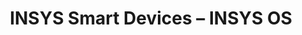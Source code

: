 ---
title: INSYS Smart Devices – INSYS OS
layout: subsections
collection: 'guides/devices/insys-insys-os'
image: '/guides/images/devices/device-list/insys-ebw-insys-os.jpg'
---